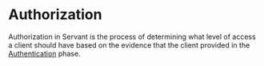 # Authorization

Authorization in Servant is the process of determining what level of access a client should have based on the evidence 
that the client provided in the [Authentication](./authentication.md) phase.
